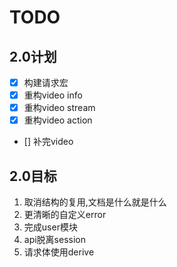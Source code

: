 # TODO

## 2.0计划

- [x] 构建请求宏
- [x] 重构video info
- [x] 重构video stream
- [x] 重构video action
- [] 补完video

## 2.0目标

1. 取消结构的复用,文档是什么就是什么
2. 更清晰的自定义error
3. 完成user模块
4. api脱离session
5. 请求体使用derive

